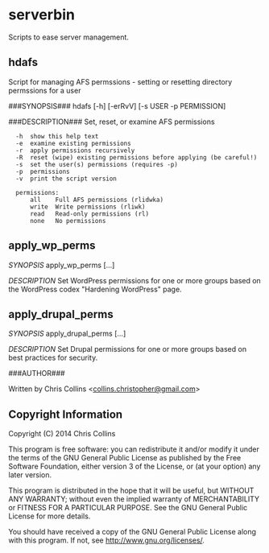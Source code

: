 serverbin
=========

Scripts to ease server management. 

hdafs
-----

Script for managing AFS permssions - setting or resetting directory permssions for a user

###SYNOPSIS###
      hdafs [-h] [-erRvV] [-s USER -p PERMISSION]

###DESCRIPTION###
      Set, reset, or examine AFS permissions
    
      -h  show this help text
      -e  examine existing permissions
      -r  apply permissions recursively
      -R  reset (wipe) existing permissions before applying (be careful!)
      -s  set the user(s) permissions (requires -p)
      -p  permissions
      -v  print the script version
        
      permissions:
          all    Full AFS permissions (rlidwka)
          write  Write permissions (rliwk)
          read   Read-only permissions (rl)
          none   No permissions

apply_wp_perms
--------------

*SYNOPSIS*
      apply_wp_perms <GROUP> [<GROUP>...]

*DESCRIPTION*
      Set WordPress permissions for one or more groups based on the WordPress 
      codex "Hardening WordPress" page.

apply_drupal_perms
------------------

*SYNOPSIS*
      apply_drupal_perms <GROUP> [<GROUP>...]

*DESCRIPTION*
      Set Drupal permissions for one or more groups based on best practices
      for security.

###AUTHOR###

Written by Chris Collins \<collins.christopher@gmail.com\>

Copyright Information
---------------------

Copyright (C) 2014 Chris Collins

This program is free software: you can redistribute it and/or modify it under the terms of the GNU General Public License as published by the Free Software Foundation, either version 3 of the License, or (at your option) any later version.

This program is distributed in the hope that it will be useful, but WITHOUT ANY WARRANTY; without even the implied warranty of MERCHANTABILITY or FITNESS FOR A PARTICULAR PURPOSE. See the GNU General Public License for more details.

You should have received a copy of the GNU General Public License along with this program. If not, see http://www.gnu.org/licenses/.

